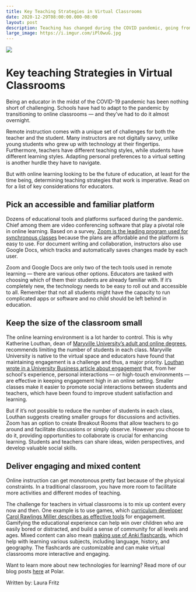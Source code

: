 ```yaml
---
title: Key Teaching Strategies in Virtual Classrooms
date: 2020-12-29T08:00:00.000-08:00
layout: post
description: Teaching has changed during the COVID pandemic, going from all in-classroom to fully virtually for many
large_image: https://i.imgur.com/iPl0wuG.jpg
---
```


<img class="img-fluid" src="https://i.imgur.com/iPl0wuG.jpg">

# Key teaching Strategies in Virtual Classrooms

Being an educator in the midst of the COVID-19 pandemic has been nothing short of challenging. Schools have had to adapt to the pandemic by transitioning to online classrooms — and they’ve had to do it almost overnight.

Remote instruction comes with a unique set of challenges for both the teacher and the student. Many instructors are not digitally savvy, unlike young students who grew up with technology at their fingertips. Furthermore, teachers have different teaching styles, while students have different learning styles. Adapting personal preferences to a virtual setting is another hurdle they have to navigate.

But with online learning looking to be the future of education, at least for the time being, determining teaching strategies that work is imperative. Read on for a list of key considerations for educators.

## Pick an accessible and familiar platform

Dozens of educational tools and platforms surfaced during the pandemic. Chief among them are video conferencing software that play a pivotal role in online learning. Based on a survey, <a href="https://marketbrief.edweek.org/marketplace-k-12/zoom-google-docs-win-remote-teaching-survey-educators-finds/" target="_blank">Zoom is the leading program used for synchronous classes</a> because the plans are affordable and the platform is easy to use. For document writing and collaboration, instructors also use Google Docs, which tracks and automatically saves changes made by each user.

Zoom and Google Docs are only two of the tech tools used in remote learning — there are various other options. Educators are tasked with choosing which of them their students are already familiar with. If it’s completely new, the technology needs to be easy to roll out and accessible to all. Remember that not all students might have the capacity to run complicated apps or software and no child should be left behind in education.

## Keep the size of the classroom small

The online learning environment is a lot harder to control. This is why Katherine Louthan, dean of <a href="https://online.maryville.edu/online-bachelors-degrees/" target="_blank">Maryville University’s adult and online degrees</a>, recommends limiting the number of students in each class. Maryville University is native to the virtual space and educators have found that maintaining engagement is a challenge and thus, a major priority. <a href="https://universitybusiness.com/creating-meaningful-online-engagement/" target="_blank">Louthan wrote in a University Business article about engagement</a> that, from her school's experience, personal interactions — or high-touch environments — are effective in keeping engagement high in an online setting. Smaller classes make it easier to promote social interactions between students and teachers, which have been found to improve student satisfaction and learning.

But if it’s not possible to reduce the number of students in each class, Louthan suggests creating smaller groups for discussions and activities. Zoom has an option to create Breakout Rooms that allow teachers to go around and facilitate discussions or simply observe. However you choose to do it, providing opportunities to collaborate is crucial for enhancing learning. Students and teachers can share ideas, widen perspectives, and develop valuable social skills.

## Deliver engaging and mixed content

Online instruction can get monotonous pretty fast because of the physical constraints. In a traditional classroom, you have more room to facilitate more activities and different modes of teaching.

The challenge for teachers in virtual classrooms is to mix up content every now and then. One example is to use games, which <a href="https://www.edutopia.org/article/how-use-games-build-community-distance-learning" target="_blank">curriculum developer Carol Rawlings Miller describes as effective tools</a> for engagement. Gamifying the educational experience can help win over children who are easily bored or distracted, and build a sense of community for all levels and ages. Mixed content can also mean <a href="https://getpolarized.io/2020/02/14/Top-Five-Flashcard-Apps-2020.html" target="_blank">making use of Anki flashcards</a>, which help with learning various subjects, including language, history, and geography. The flashcards are customizable and can make virtual classrooms more interactive and engaging.

Want to learn more about new technologies for learning? Read more of our blog posts <a href="https://getpolarized.io" target="_blank">here</a> at Polar.

Written by: Laura Fritz 
